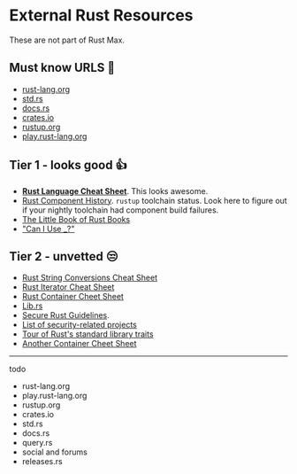 # External Rust Resources

These are not part of Rust Max.

## Must know URLS 🤯

- [rust-lang.org](`https://rust-lang.org`)
- [std.rs](`https://std.rs`)
- [docs.rs](`https://docs.rs`)
- [crates.io](`https://crates.io`)
- [rustup.org](`https://rustup.org`)
- [play.rust-lang.org](`https://play.rust-lang.org`)


## Tier 1 - looks good 👍

- **[Rust Language Cheat Sheet](https://cheats.rs/)**.
  This looks awesome.
- [Rust Component History](https://rust-lang.github.io/rustup-components-history/).
  `rustup` toolchain status.
  Look here to figure out if your nightly toolchain had component build failures.
- [The Little Book of Rust Books](https://lborb.github.io/book/)
- ["Can I Use _?"](https://caniuse.rs/)


## Tier 2 - unvetted 😒

- [Rust String Conversions Cheat Sheet](https://docs.google.com/spreadsheets/d/19vSPL6z2d50JlyzwxariaYD6EU2QQUQqIDOGbiGQC7Y/pubhtml?gid=0&single=true)
- [Rust Iterator Cheat Sheet](https://danielkeep.github.io/itercheat_baked.html)
- [Rust Container Cheet Sheet](https://docs.google.com/presentation/d/1q-c7UAyrUlM-eZyTo1pd8SZ0qwA_wYxmPZVOQkoDmH4/edit)
- [Lib.rs](https://lib.rs)
- [Secure Rust Guidelines](https://anssi-fr.github.io/rust-guide/).
- [List of security-related projects](https://github.com/rust-secure-code/projects)
- [Tour of Rust's standard library traits](https://github.com/pretzelhammer/rust-blog/blob/master/posts/tour-of-rusts-standard-library-traits.md)
- [Another Container Cheet Sheet](https://i.redd.it/220xo2f6wci51.png)


---

todo

- rust-lang.org
- play.rust-lang.org
- rustup.org
- crates.io
- std.rs
- docs.rs
- query.rs
- social and forums
- releases.rs